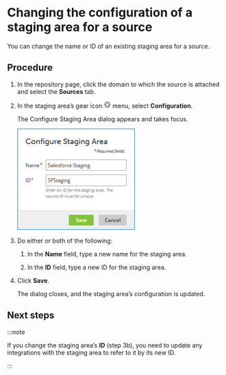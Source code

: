 # Changing the configuration of a staging area for a source 

<head>
  <meta name="guidename" content="DataHub"/>
  <meta name="context" content="GUID-3cea5d6d-7dac-4242-bc4f-62d40947d0a1"/>
</head>


You can change the name or ID of an existing staging area for a source.

## Procedure

1.  In the repository page, click the domain to which the source is attached and select the **Sources** tab.

2.  In the staging area’s gear icon ![](../Images/main-ic-gear-gray_54d864eb-b5de-4ee6-9b31-975dae0a5762.jpg) menu, select **Configuration**.

    The Configure Staging Area dialog appears and takes focus.

    ![Configure Staging Area dialog](../Images/Repositories/mdm-db-configure-staging-area_81a55c84-b69b-412f-9bd7-9888e217686a.jpg)

3.  Do either or both of the following:

    1.  In the **Name** field, type a new name for the staging area.

    2.  In the **ID** field, type a new ID for the staging area.

4.  Click **Save**.

    The dialog closes, and the staging area’s configuration is updated.

## Next steps

:::note

If you change the staging area’s **ID** \(step 3b\), you need to update any integrations with the staging area to refer to it by its new ID.

:::